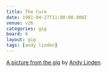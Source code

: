 ```yaml
---
title: The Cure
date: 1981-04-27T11:00:00.000Z
venue: v26
categories: gig
board: 8
layout: gig
tags: [andy linden]
---
```

<a href="http://www.andylinden.co.uk/b&w/lphotos/thecure.html">A picture from the gig</a> by <a href="http://www.andylinden.co.uk">Andy Linden</a>.